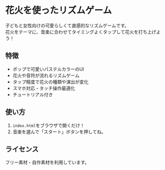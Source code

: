 # 花火を使ったリズムゲーム

子どもと女性向けの可愛らしくて直感的なリズムゲームです。  
花火をテーマに、音楽に合わせてタイミングよくタップして花火を打ち上げよう！

## 特徴
- ポップで可愛いパステルカラーのUI
- 花火や音符が流れるリズムゲーム
- タップ精度で花火の種類や演出が変化
- スマホ対応・タッチ操作最適化
- チュートリアル付き

## 使い方
1. `index.html`をブラウザで開くだけ！
2. 音楽を選んで「スタート」ボタンを押してね。

## ライセンス
フリー素材・自作素材を利用しています。
